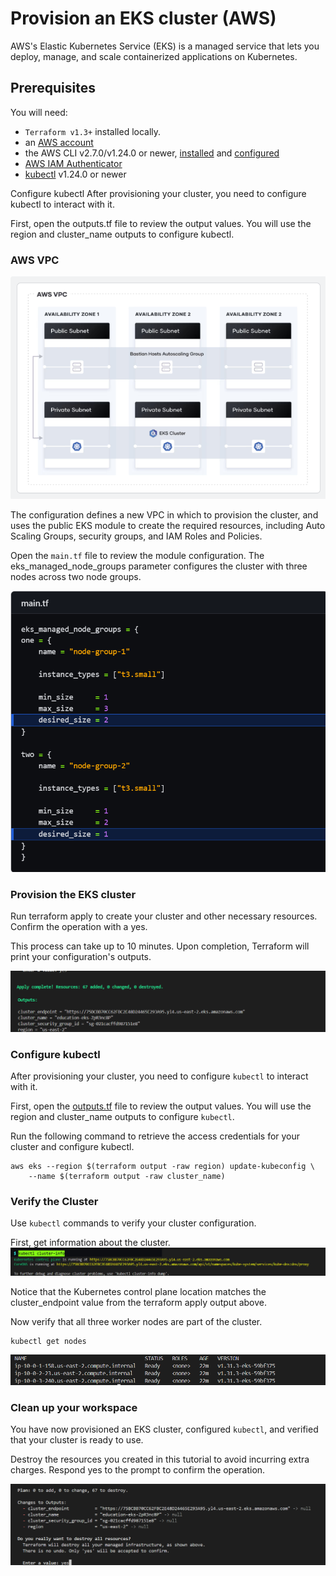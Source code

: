 # Provision an EKS cluster (AWS)
AWS's Elastic Kubernetes Service (EKS) is a managed service that lets you deploy, manage, and scale containerized applications on Kubernetes.

## Prerequisites
You will need:

- `Terraform v1.3+` installed locally.
- an [AWS account](https://portal.aws.amazon.com/billing/signup?nc2=h_ct&src=default&redirect_url=https%3A%2F%2Faws.amazon.com%2Fregistration-confirmation#/start)
- the AWS CLI v2.7.0/v1.24.0 or newer, [installed](https://docs.aws.amazon.com/cli/latest/userguide/getting-started-install.html) and [configured](https://docs.aws.amazon.com/cli/latest/userguide/getting-started-install.html)
- [AWS IAM Authenticator](https://docs.aws.amazon.com/cli/latest/userguide/getting-started-install.html)
- [kubectl](https://docs.aws.amazon.com/cli/latest/userguide/getting-started-install.html) v1.24.0 or newer

Configure kubectl
After provisioning your cluster, you need to configure kubectl to interact with it.

First, open the outputs.tf file to review the output values. You will use the region and cluster_name outputs to configure kubectl.

### AWS VPC
![AWS VPC](./assets/aws-vpc.png)

The configuration defines a new VPC in which to provision the cluster, and uses the public EKS module to create the required resources, including Auto Scaling Groups, security groups, and IAM Roles and Policies.

Open the `main.tf` file to review the module configuration. The eks_managed_node_groups parameter configures the cluster with three nodes across two node groups.

![main.tf](./assets/main.png)

### Provision the EKS cluster
Run terraform apply to create your cluster and other necessary resources. Confirm the operation with a yes.

This process can take up to 10 minutes. Upon completion, Terraform will print your configuration's outputs.

![Apply Output](./assets/apply-output.png)

### Configure kubectl
After provisioning your cluster, you need to configure `kubectl` to interact with it.

First, open the [outputs.tf](outputs.tf) file to review the output values. You will use the region and cluster_name outputs to configure `kubectl`.

Run the following command to retrieve the access credentials for your cluster and configure kubectl.

```
aws eks --region $(terraform output -raw region) update-kubeconfig \
    --name $(terraform output -raw cluster_name)
```

### Verify the Cluster
Use `kubectl` commands to verify your cluster configuration.

First, get information about the cluster.
![Cluster Information](./assets/cluster-info.png)

Notice that the Kubernetes control plane location matches the cluster_endpoint value from the terraform apply output above.

Now verify that all three worker nodes are part of the cluster.

```
kubectl get nodes
```
![Get Nodes](./assets/get-nodes.png)

### Clean up your workspace
You have now provisioned an EKS cluster, configured `kubectl`, and verified that your cluster is ready to use.

Destroy the resources you created in this tutorial to avoid incurring extra charges. Respond yes to the prompt to confirm the operation.

![terraform destroy](./assets/terraform-destroy.png)
